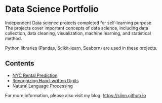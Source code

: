 # Data Science Portfolio

Independent Data science projects completed for self-learning purpose. The projects cover important concepts of data science, including data collection, data cleaning, visualization, machine learning, and statistical method.


Python libraries (Pandas, Scikit-learn, Seaborn) are used in these projects.

## Contents
<ul>
<li><a href="https://github.com/siinn/Data-Science-Portfolio/tree/master/NYC-Rental-Prediction">NYC Rental Prediction</a></li>
<li><a href="https://github.com/siinn/Data-Science-Portfolio/blob/master/DigitRecognizer/notebook/Principal%20Component%20Analysis.ipynb">Recognizing Hand-written Digits</a></li>
<li><a href="https://github.com/siinn/Data-Science-Portfolio/blob/master/NaturalLanguageProcessing/notebook/Natural%20Language%20Processing.ipynb">Natural Language Processing</a></li>
</ul>


For more information, please also visit my blog.
https://siinn.github.io


